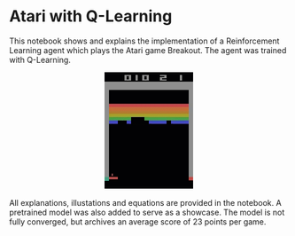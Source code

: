 # Atari with Q-Learning
This notebook shows and explains the implementation of a Reinforcement Learning agent which plays the Atari game Breakout. The agent was trained with Q-Learning.





<p align="center">
  <img src="atari.gif" alt="animated" />
</p>


All explanations, illustations and equations are provided in the notebook.
A pretrained model was also added to serve as a showcase. The model is not fully converged, but archives an average score of 23 points per game.
